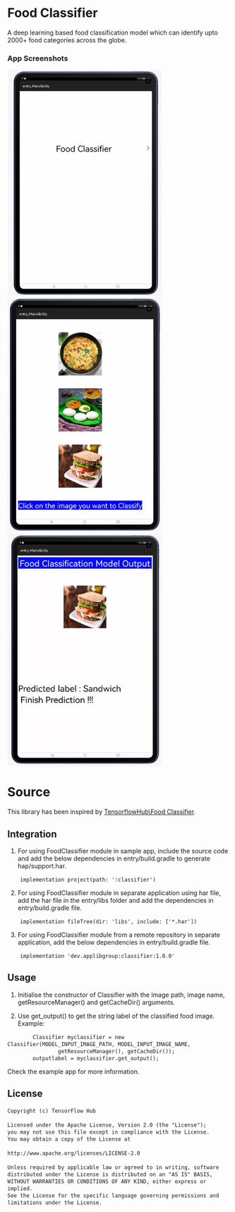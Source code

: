 # Food Classifier
A deep learning based food classification model which can identify upto 2000+ food categories across the globe.

### App Screenshots
<p>
	<img src="/screenshots/foodclassifier_1.jpeg" width = 350 ></img>
        <img src="/screenshots/foodclassifier_2.jpeg" width = 350 ></img>
        <img src="/screenshots/foodclassifier_3.jpeg" width = 350 ></img>

</p>

# Source
This library has been inspired by [TensorflowHub\\Food Classifier](https://tfhub.dev/google/lite-model/aiy/vision/classifier/food_V1/1).

## Integration
 1. For using FoodClassifier module in sample app, include the source code and add the below dependencies in entry/build.gradle to generate hap/support.har.

```
	implementation project(path: ':classifier')
```

 2. For using FoodClassifier module in separate application using har file, add the har file in the entry/libs folder and add the dependencies in entry/build.gradle file.

```
	implementation fileTree(dir: 'libs', include: ['*.har'])
```
 3. For using FoodClassifier module from a remote repository in separate application, add the below dependencies in entry/build.gradle file.

```
	implementation 'dev.applibgroup:classifier:1.0.0'
```

## Usage
 1. Initialise the constructor of Classifier with the image path, image name, getResourceManager() and getCacheDir() arguments.
 
 2. Use get_output() to get the string label of the classified food image.
Example:

```slice
    	Classifier myclassifier = new Classifier(MODEL_INPUT_IMAGE_PATH, MODEL_INPUT_IMAGE_NAME, 
    			getResourceManager(), getCacheDir());
    	outputlabel = myclassifier.get_output();
```
Check the example app for more information.

## License

	Copyright (c) TensorFlow Hub

	Licensed under the Apache License, Version 2.0 (the "License");
	you may not use this file except in compliance with the License.
	You may obtain a copy of the License at

	http://www.apache.org/licenses/LICENSE-2.0

	Unless required by applicable law or agreed to in writing, software
	distributed under the License is distributed on an "AS IS" BASIS,
	WITHOUT WARRANTIES OR CONDITIONS OF ANY KIND, either express or implied.
	See the License for the specific language governing permissions and
	limitations under the License.

